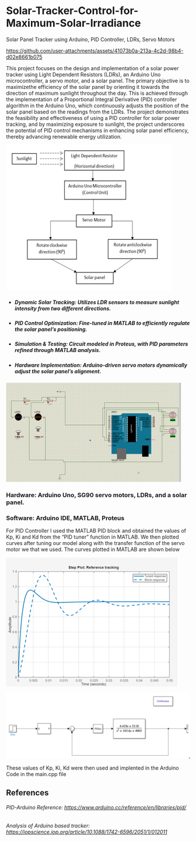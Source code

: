 # Solar-Tracker-Control-for-Maximum-Solar-Irradiance
Solar Panel Tracker using Arduino, PID Controller, LDRs, Servo Motors

https://github.com/user-attachments/assets/41073b0a-213a-4c2d-98b4-d02e8661b075

This project focuses on the design and implementation of a solar power tracker using Light Dependent Resistors (LDRs), an Arduino Uno microcontroller, a servo motor, and a solar panel. The primary objective is to maximizethe efficiency of the solar panel by orienting it towards the direction of maximum sunlight throughout the day. This is achieved through the implementation of a Proportional Integral Derivative (PID) controller algorithm in the Arduino Uno, which continuously adjusts the position of the solar panel based on the readings from the LDRs. The project demonstrates the feasibility and effectiveness of using a PID controller for solar power tracking, and by maximizing exposure to sunlight, the project underscores the potential of PID control mechanisms in enhancing solar panel efficiency, thereby advancing renewable energy utilization.

![BlockDiagram](SolarTracker.PNG)

- ##### **Dynamic Solar Tracking:** Utilizes LDR sensors to measure sunlight intensity from two different directions. #####  
- ##### **PID Control Optimization:** Fine-tuned in MATLAB to efficiently regulate the solar panel’s positioning.  #####
- ##### **Simulation & Testing:** Circuit modeled in Proteus, with PID parameters refined through MATLAB analysis. ##### 
- ##### **Hardware Implementation:** Arduino-driven servo motors dynamically adjust the solar panel’s alignment. #####

![Proteus Simulation](proteussim.PNG)

### Hardware: Arduino Uno, SG90 servo motors, LDRs, and a solar panel. ###
### Software: Arduino IDE, MATLAB, Proteus ###

For PID Controller I used the MATLAB PID block and obtained the values of Kp, Ki and Kd from the “PID tuner” function in MATLAB. We then plotted curves after tuning our model along with the transfer function of the servo motor we that we used. The curves plotted in MATLAB are shown below

![MATLAB](matlab.PNG)

![Simulink](simulink.PNG)

These values of Kp, Ki, Kd were then used and implented in the Arduino Code in the main.cpp file

## References ##
###### PID-Arduino Reference: https://www.arduino.cc/reference/en/libraries/pid/ ######
###### Analysis of Arduino based tracker: https://iopscience.iop.org/article/10.1088/1742-6596/2051/1/012011 #####



